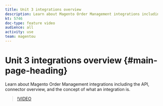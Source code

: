 ```yaml
---
title: Unit 3 integrations overview
description: Learn about Magento Order Management integrations including the API, connector overview, and the concept of what an integration is.
kt: 5746
doc-type: feature video
audience: all
activity: use
team: magentou
---
```


# Unit 3 integrations overview {#main-page-heading}

Learn about Magento Order Management integrations including the API, connector overview, and the concept of what an integration is.

>[!VIDEO](https://video.tv.adobe.com/v/35967)